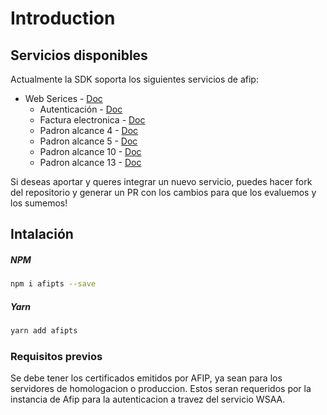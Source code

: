 # Introduction

## Servicios disponibles

Actualmente la SDK soporta los siguientes servicios de afip:

- Web Serices - [Doc](https://www.afip.gob.ar/ws/documentacion/catalogo.asp)
  - Autenticación - [Doc](https://www.afip.gob.ar/ws/WSAA/WSAAmanualDev.pdf)
  - Factura electronica - [Doc](https://www.afip.gob.ar/fe/ayuda//documentos/Manual-desarrollador-V.2.21.pdf)
  - Padron alcance 4 - [Doc](https://www.afip.gob.ar/ws/ws_sr_padron_a4/manual_ws_sr_padron_a4_v1.2.pdf)
  - Padron alcance 5 - [Doc](https://www.afip.gob.ar/ws/ws_sr_padron_a5/manual_ws_sr_padron_a5_v1.0.pdf)
  - Padron alcance 10 - [Doc](https://www.afip.gob.ar/ws/ws_sr_padron_a10/manual_ws_sr_padron_a10_v1.1.pdf)
  - Padron alcance 13 - [Doc](https://www.afip.gob.ar/ws/ws-padron-a13/manual-ws-sr-padron-a13-v1.2.pdf)

Si deseas aportar y queres integrar un nuevo servicio, puedes hacer fork del repositorio y generar un PR con los cambios para que los evaluemos y los sumemos!

## Intalación

##### NPM

```sh
npm i afipts --save
```

##### Yarn

```sh
yarn add afipts
```

### Requisitos previos

Se debe tener los certificados emitidos por AFIP, ya sean para los servidores de homologacion o produccion. Estos seran requeridos por la instancia de Afip para la autenticacion a travez del servicio WSAA.
